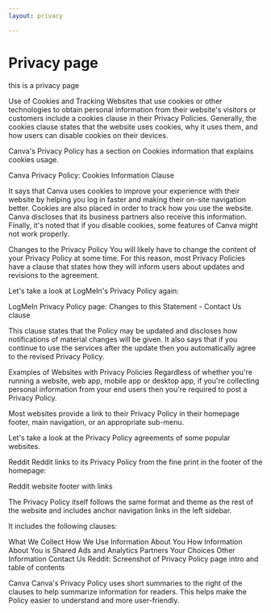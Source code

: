 ```yaml
---
layout: privacy

---
```


# Privacy page

this is a privacy page 

Use of Cookies and Tracking
Websites that use cookies or other technologies to obtain personal information from their website's visitors or customers include a cookies clause in their Privacy Policies. Generally, the cookies clause states that the website uses cookies, why it uses them, and how users can disable cookies on their devices.

Canva's Privacy Policy has a section on Cookies information that explains cookies usage.

Canva Privacy Policy: Cookies Information Clause

It says that Canva uses cookies to improve your experience with their website by helping you log in faster and making their on-site navigation better. Cookies are also placed in order to track how you use the website. Canva discloses that its business partners also receive this information. Finally, it's noted that if you disable cookies, some features of Canva might not work properly.

Changes to the Privacy Policy
You will likely have to change the content of your Privacy Policy at some time. For this reason, most Privacy Policies have a clause that states how they will inform users about updates and revisions to the agreement.

Let's take a look at LogMeIn's Privacy Policy again:

LogMeIn Privacy Policy page: Changes to this Statement - Contact Us clause

This clause states that the Policy may be updated and discloses how notifications of material changes will be given. It also says that if you continue to use the services after the update then you automatically agree to the revised Privacy Policy.

Examples of Websites with Privacy Policies
Regardless of whether you're running a website, web app, mobile app or desktop app, if you're collecting personal information from your end users then you're required to post a Privacy Policy.

Most websites provide a link to their Privacy Policy in their homepage footer, main navigation, or an appropriate sub-menu.

Let's take a look at the Privacy Policy agreements of some popular websites.

Reddit
Reddit links to its Privacy Policy from the fine print in the footer of the homepage:

Reddit website footer with links

The Privacy Policy itself follows the same format and theme as the rest of the website and includes anchor navigation links in the left sidebar.

It includes the following clauses:

What We Collect
How We Use Information About You
How Information About You is Shared
Ads and Analytics Partners
Your Choices
Other Information
Contact Us
Reddit: Screenshot of Privacy Policy page intro and table of contents

Canva
Canva's Privacy Policy uses short summaries to the right of the clauses to help summarize information for readers. This helps make the Policy easier to understand and more user-friendly.